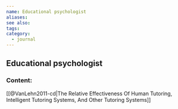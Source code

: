 ```yaml
---
name: Educational psychologist
aliases:
see also:
tags:
category:
  - journal
---
```


## Educational psychologist

### Content:
[[@VanLehn2011-cd|The Relative Effectiveness Of Human Tutoring, Intelligent Tutoring Systems, And Other Tutoring Systems]]